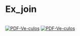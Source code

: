 # Ex_join
  <div style="display: inline_block"><br>
     <a href="#"><img src="https://a.imagem.app/bIkFm0.png" alt="PDF-Ve-culos" border="0" /></a>
     <a href="#"><img src="https://a.imagem.app/bIkwJ3.png" alt="PDF-Ve-culos" border="0" /></a>
  </div>
